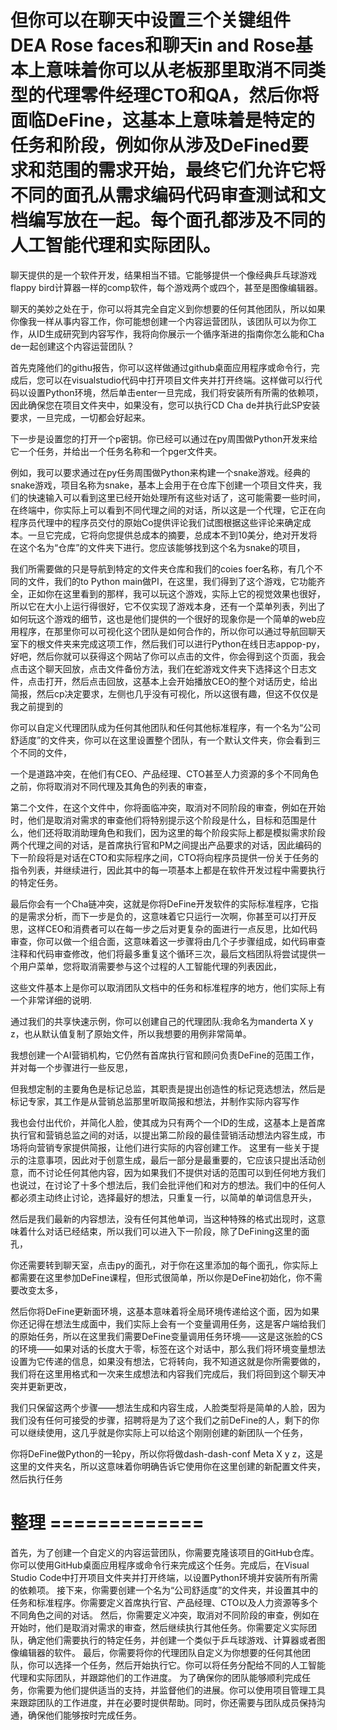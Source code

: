 # 但你可以在聊天中设置三个关键组件DEA Rose faces和聊天in and Rose基本上意味着你可以从老板那里取消不同类型的代理零件经理CTO和QA，然后你将面临DeFine，这基本上意味着是特定的任务和阶段，例如你从涉及DeFined要求和范围的需求开始，最终它们允许它将不同的面孔从需求编码代码审查测试和文档编写放在一起。每个面孔都涉及不同的人工智能代理和实际团队。

聊天提供的是一个软件开发，结果相当不错。它能够提供一个像经典乒乓球游戏flappy bird计算器一样的comp软件，每个游戏两个或四个，甚至是图像编辑器。

聊天的美妙之处在于，你可以将其完全自定义到你想要的任何其他团队，所以如果你像我一样从事内容工作，你可能想创建一个内容运营团队，该团队可以为你工作，从ID生成研究到内容写作，我将向你展示一个循序渐进的指南你怎么能和Cha de一起创建这个内容运营团队？

首先克隆他们的githu报告，你可以这样做通过github桌面应用程序或命令行，完成后，您可以在visualstudio代码中打开项目文件夹并打开终端。这样做可以行代码以设置Python环境，然后单击enter一旦完成，我们将安装所有所需的依赖项，因此确保您在项目文件夹中，如果没有，您可以执行CD Cha de并执行此SP安装要求，一旦完成，一切都会好起来。

下一步是设置您的打开一个p密钥。你已经可以通过在py周围做Python开发来给它一个任务，并给出一个任务名称和一个pger文件夹。

例如，我可以要求通过在py任务周围做Python来构建一个snake游戏。经典的snake游戏，项目名称为snake，基本上会用于在仓库下创建一个项目文件夹，我们的快速输入可以看到这里已经开始处理所有这些对话了，这可能需要一些时间，在终端中，你实际上可以看到不同代理之间的对话，所以这是一个代理，它正在向程序员代理中的程序员交付的原始Co提供评论我们试图根据这些评论来确定成本。一旦它完成，它将向您提供总成本的摘要，总成本不到10美分，绝对开发将在这个名为“仓库”的文件夹下进行。您应该能够找到这个名为snake的项目，

我们所需要做的只是导航到特定的文件夹仓库和我们的coies foer名称，有几个不同的文件，我们的to Python main做PI，在这里，我们得到了这个游戏，它功能齐全，正如你在这里看到的那样，我可以玩这个游戏，实际上它的视觉效果也很好，所以它在大小上运行得很好，它不仅实现了游戏本身，还有一个菜单列表，列出了如何玩这个游戏的细节，这也是他们提供的一个很好的现象你是一个简单的web应用程序，在那里你可以可视化这个团队是如何合作的，所以你可以通过导航回聊天室下的根文件夹来完成这项工作，然后我们可以进行Python在线日志appop-py，好吧，然后你就可以获得这个网站了你可以点击的文件，你会得到这个页面，我会点击这个聊天回放，点击文件备份方法，我们在蛇游戏文件夹下选择这个日志文件，点击打开，然后点击回放，这基本上会开始播放CEO的整个对话历史，给出简报，然后cp决定要求，左侧也几乎没有可视化，所以这很有趣，但这不仅仅是我之前提到的

你可以自定义代理团队成为任何其他团队和任何其他标准程序，有一个名为“公司舒适度”的文件夹，你可以在这里设置整个团队，有一个默认文件夹，你会看到三个不同的文件，

一个是道路冲突，在他们有CEO、产品经理、CTO甚至人力资源的多个不同角色之前，你将取消对不同代理及其角色的列表的审查，

第二个文件，在这个文件中，你将面临冲突，取消对不同阶段的审查，例如在开始时，他们是取消对需求的审查他们将特别提示这个阶段是什么，目标和范围是什么，他们还将取消助理角色和我们，因为这里的每个阶段实际上都是模拟需求阶段两个代理之间的对话，是首席执行官和PM之间提出产品要求的对话，因此编码的下一阶段将是对话在CTO和实际程序之间，CTO将向程序员提供一份关于任务的指令列表，并继续进行，因此其中的每一项基本上都是在软件开发过程中需要执行的特定任务。

最后你会有一个Cha链冲突，这就是你将DeFine开发软件的实际标准程序，它指的是需求分析，而下一步是负的，这意味着它只运行一次啊，你甚至可以打开反思，这样CEO和消费者可以在每一步之后对更复杂的面进行一点反思，比如代码审查，你可以做一个组合面，这意味着这一步骤将由几个子步骤组成，如代码审查注释和代码审查修改，他们将最多重复这个循环三次，最后文档团队将尝试提供一个用户菜单，您将取消需要参与这个过程的人工智能代理的列表因此，

这些文件基本上是你可以取消团队文档中的任务和标准程序的地方，他们实际上有一个非常详细的说明.

通过我们的共享快速示例，你可以创建自己的代理团队:我命名为manderta X y z，也从默认值复制了原始文件，所以我想要的用例非常简单。

我想创建一个AI营销机构，它仍然有首席执行官和顾问负责DeFine的范围工作，并对每一个步骤进行一些反思，

但我想定制的主要角色是标记总监，其职责是提出创造性的标记竞选想法，然后是标记专家，其工作是从营销总监那里听取简报和想法，并制作实际内容写作

我也会付出代价，并简化人脸，使其成为只有两个一个ID的生成，这基本上是首席执行官和营销总监之间的对话，以提出第二阶段的最佳营销活动想法内容生成，市场将向营销专家提供简报，让他们进行实际的内容创建工作。
这里有一些关于提示的注意事项，因此对于创意生成，最后一部分是最重要的，它应该只提出活动创意，而不讨论任何其他内容，因为如果我们不提供对话的范围可以到任何地方我们也说过，在讨论了十多个想法后，我们会批评他们和对方的想法。我们中的任何人都必须主动终止讨论，选择最好的想法，只重复一行，以简单的单词信息开头，

然后是我们最新的内容想法，没有任何其他单词，当这种特殊的格式出现时，这意味着什么对话已经结束，所以我们可以进入下一阶段，除了DeFining这里的面孔，

你还需要转到聊天室，点击py的面孔，对于你在这里添加的每个面孔，你实际上都需要在这里参加DeFine课程，但形式很简单，所以你是DeFine初始化，你不需要改变太多，

然后你将DeFine更新面环境，这基本意味着将全局环境传递给这个面，因为如果你还记得在想法生成面中，我们实际上会有一个变量调用任务，这是客户端给我们的原始任务，所以在这里我们需要DeFine变量调用任务环境——这是这张脸的CS的环境——如果对话的长度大于零，标签在这个对话中，那么我们将环境变量想法设置为它传递的信息，如果没有想法，它将转向，我不知道这就是你所需要做的，我们将在这里用格式和一次来生成想法和内容我们完成后，我们将回到这个聊天冲突并更新更改，

我们只保留这两个步骤——想法生成和内容生成，人脸类型将是简单的人脸，因为我们没有任何可接受的步骤，招聘将是为了这个我们之前DeFine的人，剩下的你可以继续使用，这几乎就是你实际上可以给这个刚刚创建的新团队一个任务，

你将DeFine做Python的一轮py，所以你将做dash-dash-conf Meta X y z，这是这里的文件夹名，所以这意味着你明确告诉它使用你在这里创建的新配置文件夹，然后执行任务

# 整理  =============

首先，为了创建一个自定义的内容运营团队，你需要克隆该项目的GitHub仓库。你可以使用GitHub桌面应用程序或命令行来完成这个任务。完成后，在Visual Studio Code中打开项目文件夹并打开终端，以设置Python环境并安装所有所需的依赖项。
接下来，你需要创建一个名为“公司舒适度”的文件夹，并设置其中的任务和标准程序。你需要定义首席执行官、产品经理、CTO以及人力资源等多个不同角色之间的对话。
然后，你需要定义冲突，取消对不同阶段的审查，例如在开始时，他们是取消对需求的审查，然后继续执行其他任务。你需要定义实际团队，确定他们需要执行的特定任务，并创建一个类似于乒乓球游戏、计算器或者图像编辑器的软件。
最后，你需要将你的代理团队自定义为你想要的任何其他团队，你可以选择一个任务，然后开始执行它。你可以将任务分配给不同的人工智能代理和实际团队，并跟踪他们的工作进度。
为了确保你的团队能够顺利完成任务，你需要为他们提供适当的支持，并监督他们的进展。你可以使用项目管理工具来跟踪团队的工作进度，并在必要时提供帮助。同时，你还需要与团队成员保持沟通，确保他们能够按时完成任务。